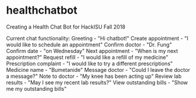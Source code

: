 # healthchatbot

Creating a Health Chat Bot for HackISU Fall 2018


Current chat functionality:
	Greeting 			-	"Hi chatbot!"
	Create appointment 		- 	"I would like to schedule an appointment"
	Confirm doctor			- 	"Dr. Fung"
	Confirm date			-	"on Wednesday"
	Next appointment		-	"When is my next appointment?"
	Request refill			-	"I would like a refill of my medicine"
	Prescription complaint		-	"I would like to try a different prescriptions"
	Medicine name			-	"Bumetanide"
	Message doctor			-	"Could I leave the doctor a message?"
	Note to doctor			-	"My knee has been acting up"
	Review lab results		-	"May I see my recent lab results?"
	View outstanding bills		-	"Show me my outstanding bills"
